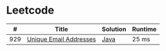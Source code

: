 # Leetcode

| # | Title | Solution | Runtime |
|---| ----- | -------- | ------- |
|929|[ Unique Email Addresses](https://leetcode.com/problems/unique-email-addresses/)|[Java](./solutions/929.%20Unique%20Email%20Addresses.java)|25 ms|
